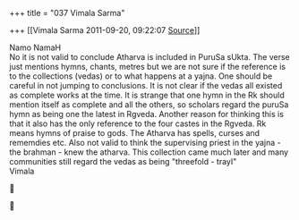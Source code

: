 +++
title = "037 Vimala Sarma"

+++
[[Vimala Sarma	2011-09-20, 09:22:07 [Source](https://groups.google.com/g/samskrita/c/DnABtLXxkRA)]]



Namo NamaH  
No it is not valid to conclude Atharva is included in PuruSa sUkta. The verse just mentions hymns, chants, metres but we are not sure if the reference is to the collections (vedas) or to what happens at a yajna. One should be careful in not jumping to conclusions. It is not clear if the vedas all existed as complete works at the time. It is strange that one hymn in the Rk should mention itself as complete and all the others, so scholars regard the puruSa hymn as being one the latest in Rgveda. Another reason for thinking this is that it also has the only reference to the four castes in the Rgveda. Rk means hymns of praise to gods. The Atharva has spells, curses and rememdies etc. Also not valid to think the supervising priest in the yajna - the brahman - knew the atharva. This collection came much later and many communities still regard the vedas as being "threefold - trayI"  
Vimala  





